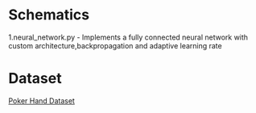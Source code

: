# Schematics

1.neural_network.py - Implements a fully connected neural network with custom architecture,backpropagation and adaptive learning rate 

# Dataset 

[Poker Hand Dataset](https://archive.ics.uci.edu/ml/datasets/Poker+Hand)
